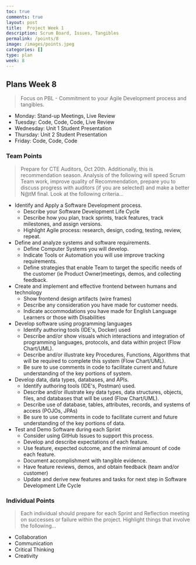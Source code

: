```yaml
---
toc: true
comments: true
layout: post
title:  Project Week 1
description: Scrum Board, Issues, Tangibles
permalink: /points/8
image: /images/points.jpeg
categories: []
type: plan
week: 8
---
```


## Plans Week 8
> Focus on PBL - Commitment to your Agile Development process and tangibles.
- Monday: Stand-up Meetings, Live Review
- Tuesday: Code, Code, Code, Live Review
- Wednesday: Unit 1 Student Presentation
- Thursday: Unit 2 Student Presentation
- Friday: Code, Code, Code

### Team Points
> Prepare for CTE Auditors, Oct 20th.  Additionally, this is recommendation season.  Analysis of the following will speed Scrum Team work, improve quality of Recommendation, prepare you to discuss progress with auditors (if you are selected) and make a better N@tM final.   Look at the following criteria...
- Identify and Apply a Software Development process.  
    - Describe your Software Development Life Cycle 
    - Describe how you plan, track sprints, track features, track milestones, and assign versions.
    - Highlight Agile process: research, design, coding, testing, review, repeat.
- Define and analyze systems and software requirements.
    - Define Computer Systems you will develop.
    - Indicate Tools or Automation you will use improve tracking requirements.
    - Define strategies that enable Team to target the specific needs of the customer (ie Product Owner)meetings, demos, and collecting feedback.
- Create and implement and effective frontend between humans and technology
    - Show frontend design artifacts (wire frames)
    - Describe any consideration you have made for customer needs.
    - Indicate accommodations you have made for English Language Learners or those with Disabilities
- Develop software using programming languages
    - Identify authoring tools (IDE's, Docker) used
    - Describe and/or show visuals which interactions and integration of programming languages, protocols, and data within project (Flow Chart/UML).
    - Describe and/or illustrate key Procedures, Functions, Algorithms that will be required to complete this system (Flow Chart/UML).
    - Be sure to use comments in code to facilitate current and future understanding of the key portions of system.
- Develop data, data types, databases, and APIs.
    - Identify authoring tools (IDE's, Postman) used.
    - Describe and/or illustrate key data types, data structures, objects, files, and databases that will be used (Flow Chart/UML).
    - Describe use of database, tables, attributes, records, and systems of access (POJOs, JPAs)
    - Be sure to use comments in code to facilitate current and future understanding of the key portions of data.
- Test and Demo Software during each Sprint
    - Consider using GitHub Issues to support this process.
    - Develop and describe expectations of each feature.
    - Use feature, expected outcome, and the minimal amount of code each feature.
    - Document accomplishment with tangible evidence.
    - Have feature reviews, demos, and obtain feedback (team and/or customer)
    - Update and derive new features and tasks for next step in Software Development Life Cycle

### Individual Points
> Each individual should prepare for each Sprint and Reflection meeting on successes or failure within the project.  Highlight things that involve the following...
- Collaboration 
- Communication 
- Critical Thinking 
- Creativity


